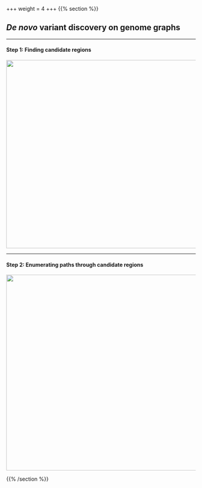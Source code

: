 +++
weight = 4
+++
{{% section %}}

## *De novo* variant discovery on genome graphs

---

#### Step 1: Finding candidate regions

<img src="images/find-candidate.png"  height="500" width="1000" style="border: none;">

---

#### Step 2: Enumerating paths through candidate regions

<img src="images/pandora-denovo.png"  height="520" width="1000" style="border: none;">

{{% /section %}}
